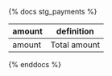 {% docs stg_payments %}


| amount         | definition                                       |
|----------------|--------------------------------------------------|
| amount         | Total amount                    |

{% enddocs %}